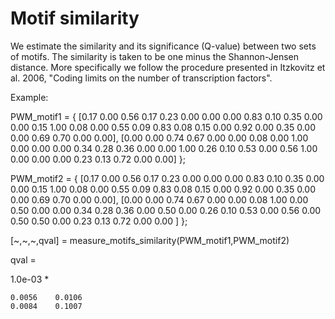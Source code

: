 # Motif similarity

We estimate the similarity and its significance (Q-value) between two sets of motifs. The similarity is taken to be one minus the Shannon-Jensen distance. More specifically we follow the procedure presented in Itzkovitz et al. 2006, "Coding limits on the number of transcription factors".

Example: 

PWM_motif1 =  {
[0.17 0.00 0.56 0.17 0.23 0.00 0.00 0.00 
 0.83 0.10 0.35 0.00 0.00 0.15 1.00 0.08 
 0.00 0.55 0.09 0.83 0.08 0.15 0.00 0.92 
 0.00 0.35 0.00 0.00 0.69 0.70 0.00 0.00],
[0.00 0.00 0.74 0.67 0.00 0.00 0.08 0.00 
 1.00 0.00 0.00 0.00 0.34 0.28 0.36 0.00 
 0.00 1.00 0.26 0.10 0.53 0.00 0.56 1.00 
 0.00 0.00 0.00 0.23 0.13 0.72 0.00 0.00]
};

PWM_motif2 =  {
[0.17 0.00 0.56 0.17 0.23 0.00 0.00 0.00 
 0.83 0.10 0.35 0.00 0.00 0.15 1.00 0.08 
 0.00 0.55 0.09 0.83 0.08 0.15 0.00 0.92 
 0.00 0.35 0.00 0.00 0.69 0.70 0.00 0.00],
[0.00 0.00 0.74 0.67 0.00 0.00 0.08 1.00 
 0.00 0.50 0.00 0.00 0.34 0.28 0.36 0.00 
 0.50 0.00 0.26 0.10 0.53 0.00 0.56 0.00 
 0.50 0.50 0.00 0.23 0.13 0.72 0.00 0.00 ]
};

[\~,\~,\~,qval] = measure_motifs_similarity(PWM_motif1,PWM_motif2)

qval =

   1.0e-03 *

    0.0056    0.0106
    0.0084    0.1007
